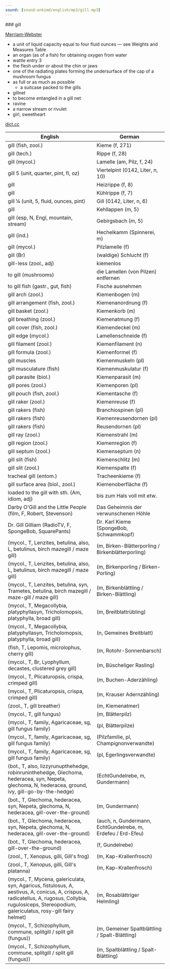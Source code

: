 ```yaml
---
sound: [sound:ankimd/english/mp3/gill.mp3]
---
```


\### gill

[Merriam-Webster](https://www.merriam-webster.com/dictionary/gill)

- a unit of liquid capacity equal to four fluid ounces — see Weights and Measures Table
- an organ (as of a fish) for obtaining oxygen from water
- wattle entry 3
- the flesh under or about the chin or jaws
- one of the radiating plates forming the undersurface of the cap of a mushroom fungus
- as full or as much as possible
    - a suitcase packed to the gills
- gillnet
- to become entangled in a gill net
- ravine
- a narrow stream or rivulet
- girl, sweetheart

[dict.cc](https://www.dict.cc/gill)

| English        | German       |
| -------------- | ------------ |
| gill (fish, zool.) | Kieme (f, 271) |
| gill (tech.) | Rippe (f, 28) |
| gill (mycol.) | Lamelle (am, Pilz, f, 24) |
| gill 5 (unit, quarter, pint, fl, oz) | Viertelpint (0142, Liter, n, 10) |
| gill | Heizrippe (f, 8) |
| gill | Kühlrippe (f, 7) |
| gill ¼ (unit, 5, fluid, ounces, pint) | Gill (0142, Liter, n, 6) |
| gill | Kehllappen (m, 5) |
| gill (esp, N, Engl, mountain, stream) | Gebirgsbach (m, 5) |
| gill (ind.) | Hechelkamm (Spinnerei, m) |
| gill (mycol.) | Pilzlamelle (f) |
| gill (Br) | (waldige) Schlucht (f) |
| gill-less (zool., adj) | kiemenlos |
| to gill (mushrooms) | die Lamellen (von Pilzen) entfernen |
| to gill fish (gastr., gut, fish) | Fische ausnehmen |
| gill arch (zool.) | Kiemenbogen (m) |
| gill arrangement (fish, zool.) | Kiemenanordnung (f) |
| gill basket (zool.) | Kiemenkorb (m) |
| gill breathing (zool.) | Kiemenatmung (f) |
| gill cover (fish, zool.) | Kiemendeckel (m) |
| gill edge (mycol.) | Lamellenschneide (f) |
| gill filament (zool.) | Kiemenfilament (n) |
| gill formula (zool.) | Kiemenformel (f) |
| gill muscles | Kiemenmuskeln (pl) |
| gill musculature (fish) | Kiemenmuskulatur (f) |
| gill parasite (biol.) | Kiemenparasit (m) |
| gill pores (zool.) | Kiemenporen (pl) |
| gill pouch (fish, zool.) | Kiementasche (f) |
| gill raker (zool.) | Kiemenreuse (f) |
| gill rakers (fish) | Branchiospinen (pl) |
| gill rakers (fish) | Kiemenreusendornen (pl) |
| gill rakers (fish) | Reusendornen (pl) |
| gill ray (zool.) | Kiemenstrahl (m) |
| gill region (zool.) | Kiemenregion (f) |
| gill septum (zool.) | Kiemenseptum (n) |
| gill slit (fish) | Kiemenschlitz (m) |
| gill slit (zool.) | Kiemenspalte (f) |
| tracheal gill (entom.) | Tracheenkieme (f) |
| gill surface area (biol., zool.) | Kiemenoberfläche (f) |
| loaded to the gill with sth. (Am, idiom, adj) | bis zum Hals voll mit etw. |
| Darby O'Gill and the Little People (film, F, Robert, Stevenson) | Das Geheimnis der verwunschenen Höhle |
| Dr. Gill Gilliam (RadioTV, F, SpongeBob, SquarePants) | Dr. Karl Kieme (SpongeBob, Schwammkopf) |
|  (mycol., T, Lenzites, betulina, also, L, betulinus, birch mazegill / maze gill) |  (m, Birken-Blätterporling / Birkenblätterporling) |
|  (mycol., T, Lenzites, betulina, also, L, betulinus, birch mazegill / maze gill) |  (m, Birkenporling / Birken-Porling) |
|  (mycol., T, Lenzites, betulina, syn, Trametes, betulina, birch mazegill / maze-gill / maze gill) |  (m, Birkenblättling / Birken-Blättling) |
|  (mycol., T, Megacollybia, platyphyllasyn, Tricholomopsis, platyphylla, broad gill) |  (m, Breitblattrübling) |
|  (mycol., T, Megacollybia, platyphyllasyn, Tricholomopsis, platyphylla, broad gill) |  (n, Gemeines Breitblatt) |
|  (fish, T, Lepomis, microlophus, cherry gill) |  (m, Rotohr-Sonnenbarsch) |
|  (mycol., T, Br, Lyophyllum, decastes, clustered grey gill) |  (m, Büscheliger Rasling) |
|  (mycol., T, Plicaturopsis, crispa, crimped gill) |  (m, Buchen-Aderzähling) |
|  (mycol., T, Plicaturopsis, crispa, crimped gill) |  (m, Krauser Adernzähling) |
|  (zool., T, gill breather) |  (m, Kiemenatmer) |
|  (mycol., T, gill fungus) |  (m, Blätterpilz) |
|  (mycol., T, family, Agaricaceae, sg, gill fungus family) |  (pl, Blätterpilze) |
|  (mycol., T, family, Agaricaceae, sg, gill fungus family) |  (Pilzfamilie, pl, Champignonverwandte) |
|  (mycol., T, family, Agaricaceae, sg, gill fungus family) |  (pl, Egerlingsverwandte) |
|  (bot., T, also, lizzyrunupthehedge, robinruninthehedge, Glechoma, hederacea, syn, Nepeta, glechoma, N, hederacea, ground, ivy, gill-go-by-the-hedge) |  (EchtGundelrebe, m, Gundermann) |
|  (bot., T, Glechoma, hederacea, syn, Nepeta, glechoma, N, hederacea, gill-over-the-ground) |  (m, Gundermann) |
|  (bot., T, Glechoma, hederacea, syn, Nepeta, glechoma, N, hederacea, gill-over-the-ground) |  (auch, n, Gundermann, EchtGundelrebe, m, Erdefeu / Erd-Efeu) |
|  (bot., T, Glechoma, hederacea, gill-over-the-ground) |  (f, Gundelrebe) |
|  (zool., T, Xenopus, gilli, Gill's frog) |  (m, Kap-Krallenfrosch) |
|  (zool., T, Xenopus, gilli, Gill's platanna) |  (m, Kap-Krallenfrosch) |
|  (mycol., T, Mycena, galericulata, syn, Agaricus, fistulosus, A, aestivus, A, conicus, A, crispus, A, radicatellus, A, rugosus, Collybia, rugulosiceps, Stereopodium, galericulatus, rosy-gill fairy helmet) |  (m, Rosablättriger Helmling) |
|  (mycol., T, Schizophyllum, commune, splitgill / split gill (fungus)) |  (m, Gemeiner Spaltblättling / Spalt-Blättling) |
|  (mycol., T, Schizophyllum, commune, splitgill / split gill (fungus)) |  (m, Spaltblättling / Spalt-Blättling) |
